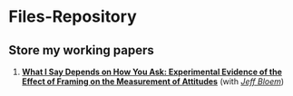 # Files-Repository
## Store my working papers
1. [**What I Say Depends on How You Ask: Experimental Evidence of the Effect of Framing on the Measurement of Attitudes**](https://files.kwrahman.com/What_I_Say_Depends_on_How_You_Ask.pdf) (with _[Jeff Bloem](https://jeffbloem.wordpress.com/)_)
